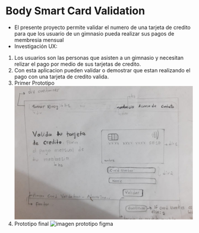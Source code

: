 # Body Smart Card Validation 
* El presente proyecto permite validar el numero de una tarjeta de credito 
para que los usuario de un gimnasio pueda realizar sus pagos de membresia mensual 
* Investigación UX:
 1. Los usuarios son  las personas que asisten a un gimnasio y necesitan relizar el pago por medio de sus tarjetas de credito. 
 2. Con esta aplicacion pueden validar o demostrar que estan realizando el pago con una tarjeta de credito valida.
 3. Primer Prototipo 
 ![imagen primer prototipo](img/Prototipo1.jpeg)
 4. Prototipo final
 ![imagen prototipo figma](https://www.figma.com/proto/CO2sIqAmkYd5lZR9NBZmzR/Card-Validation-Prototype2?node-id=3%3A4&scaling=scale-down&page-id=0%3A1.png)
       
